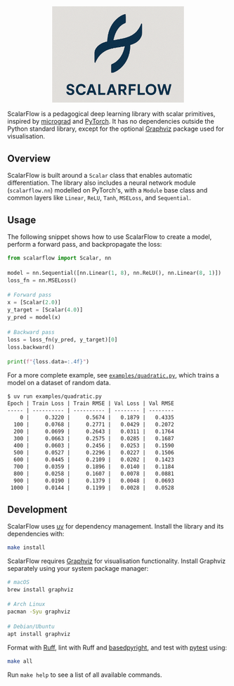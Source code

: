 <p align="center"><img src="assets/scalarflow.png" width=300></p>

ScalarFlow is a pedagogical deep learning library with scalar primitives,
inspired by [micrograd] and [PyTorch]. It has no dependencies outside the Python
standard library, except for the optional [Graphviz] package used for
visualisation.

## Overview

ScalarFlow is built around a `Scalar` class that enables automatic
differentiation. The library also includes a neural network module
(`scalarflow.nn`) modelled on PyTorch's, with a `Module` base class and common
layers like `Linear`, `ReLU`, `Tanh`, `MSELoss`, and `Sequential`.

## Usage

The following snippet shows how to use ScalarFlow to create a model, perform a
forward pass, and backpropagate the loss:

```python
from scalarflow import Scalar, nn

model = nn.Sequential([nn.Linear(1, 8), nn.ReLU(), nn.Linear(8, 1)])
loss_fn = nn.MSELoss()

# Forward pass
x = [Scalar(2.0)]
y_target = [Scalar(4.0)]
y_pred = model(x)

# Backward pass
loss = loss_fn(y_pred, y_target)[0]
loss.backward()

print(f"{loss.data=:.4f}")
```

For a more complete example, see
[`examples/quadratic.py`](examples/quadratic.py), which trains a model on a
dataset of random data.

```
$ uv run examples/quadratic.py
Epoch | Train Loss | Train RMSE | Val Loss | Val RMSE
----- | ---------- | ---------- | -------- | --------
    0 |     0.3220 |     0.5674 |   0.1879 |   0.4335
  100 |     0.0768 |     0.2771 |   0.0429 |   0.2072
  200 |     0.0699 |     0.2643 |   0.0311 |   0.1764
  300 |     0.0663 |     0.2575 |   0.0285 |   0.1687
  400 |     0.0603 |     0.2456 |   0.0253 |   0.1590
  500 |     0.0527 |     0.2296 |   0.0227 |   0.1506
  600 |     0.0445 |     0.2109 |   0.0202 |   0.1423
  700 |     0.0359 |     0.1896 |   0.0140 |   0.1184
  800 |     0.0258 |     0.1607 |   0.0078 |   0.0881
  900 |     0.0190 |     0.1379 |   0.0048 |   0.0693
 1000 |     0.0144 |     0.1199 |   0.0028 |   0.0528
```

## Development

ScalarFlow uses [uv] for dependency management. Install the library and its
dependencies with:

```bash
make install
```

ScalarFlow requires [Graphviz] for visualisation functionality. Install Graphviz
separately using your system package manager:

```bash
# macOS
brew install graphviz

# Arch Linux
pacman -Syu graphviz

# Debian/Ubuntu
apt install graphviz
```

Format with [Ruff], lint with Ruff and [basedpyright], and test with [pytest]
using:

```bash
make all
```

Run `make help` to see a list of all available commands.

[basedpyright]: https://docs.basedpyright.com/
[Graphviz]: https://graphviz.org/
[micrograd]: https://github.com/karpathy/micrograd
[pytest]: https://docs.pytest.org/
[PyTorch]: https://pytorch.org
[Ruff]: https://docs.astral.sh/ruff/
[uv]: https://docs.astral.sh/uv/

